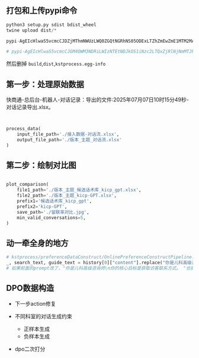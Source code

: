 
## 打包和上传pypi命令
```python
python3 setup.py sdist bdist_wheel
twine upload dist/*

pypi-AgEIcHlwaS5vcmcCJDZjMThmNWUzLWQ0ZGQtNGRhNS05ODExLTZhZmEwZmE1MTM2MAACElsxLFsia3N0cHJvY2VzcyJdXQACLFsyLFsiMmRjZmE2ZjQtN2JkOC00N2YzLWFlOGUtYzc0YzNiMDFiNzE3Il1dAAAGIIARMSFEgbe69QXem_vHiWngjpkGz3UDojM1zcF3Pmtc

# pypi-AgEIcHlwaS5vcmcCJGM4OWM3NDRiLWIzNTEtNDJkOS1iNzc2LTQxZjRlNjNmMTJkMwACKlszLCI1MDA1MTkzMy00M2E3LTRmY2QtODNlMi0wYzJlNjlmNGNlY2MiXQAABiCvyx84-INQn769QJhjyDb4TfaM8domuUyQdBbl6ViiIw
```

然后删掉 `build`,`dist`,`kstprocess.egg-info`

## 第一步：处理原始数据

快商通-总后台-机器人-对话记录：导出的文件:2025年07月07日10时15分49秒-对话记录导出.xlsx。

```python


process_data(
    input_file_path='./接入数据-对话流.xlsx',
    output_file_path='./版本_主题_对话流.xlsx'
)
```

## 第二步：绘制对比图
```python

plot_comparison(
    file1_path='./版本_主题_候选话术库_kicp_gpt.xlsx',
    file2_path='./版本_主题_kicp-GPT.xlsx',
    prefix1='候选话术库_kicp_gpt',
    prefix2='kicp-GPT',
    save_path='./留联率对比.jpg',
    min_valid_conversations=5,
)
```

## 动一牵全身的地方

```python
# kstprocess/preferenceDataConstruct/OnlinePreferenceConstructPipeline.pyconvert_my_format_to_center/convert
_, search_text, guide_text = history[0]["content"].replace("你是儿科高级咨询师\n你的核心目标是获取访客联系方式。 ", "").split("\n")
# 如果前面的prompt改了，"你是儿科高级咨询师\n你的核心目标是获取访客联系方式。 "也需要修改
```

## DPO数据构造

- 下一步action修复

- 不同科室的对话生成约束
    - 正样本生成
    - 负样本生成

- dpo二次打分



